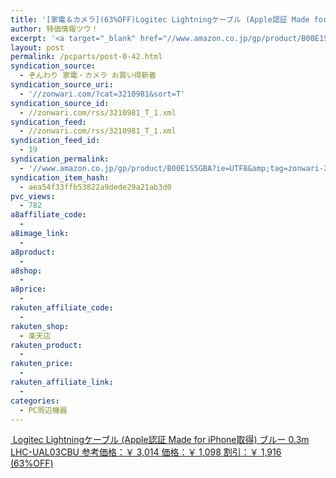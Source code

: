 ```yaml
---
title: '[家電＆カメラ](63%OFF)Logitec Lightningケーブル (Apple認証 Made for iPhone取得) ブルー 0.3m LHC-UAL03CBU ￥1,098'
author: 特価情報ツウ！
excerpt: '<a target="_blank" href="//www.amazon.co.jp/gp/product/B00E1S5GBA?ie=UTF8&amp;tag=zonwari-22&amp;linkCode=as2&amp;camp=247&amp;creative=7399&amp;creativeASIN=B00E1S5GBA"><img src="//ecx.images-amazon.com/images/I/31YCnDO-WtL._SL100_.jpg"><br>Logitec Lightning&#12465;&#12540;&#12502;&#12523; (Apple&#35469;&#35388; Made for iPhone&#21462;&#24471;) &#12502;&#12523;&#12540; 0.3m LHC-UAL03CBU<br>&#21442;&#32771;&#20385;&#26684;&#65306;&#65509; 3,014<br>&#20385;&#26684;&#65306;&#65509; 1,098<br>&#21106;&#24341;&#65306;&#65509; 1,916 (63%OFF)</a>'
layout: post
permalink: /pcparts/post-0-42.html
syndication_source:
  - ぞんわり 家電・カメラ お買い得新着
syndication_source_uri:
  - '//zonwari.com/?cat=3210981&sort=T'
syndication_source_id:
  - //zonwari.com/rss/3210981_T_1.xml
syndication_feed:
  - //zonwari.com/rss/3210981_T_1.xml
syndication_feed_id:
  - 19
syndication_permalink:
  - '//www.amazon.co.jp/gp/product/B00E1S5GBA?ie=UTF8&amp;tag=zonwari-22&amp;linkCode=as2&amp;camp=247&amp;creative=7399&amp;creativeASIN=B00E1S5GBA'
syndication_item_hash:
  - aea54f33ffb53822a9dede29a21ab3d0
pvc_views:
  - 782
a8affiliate_code:
  -
a8image_link:
  -
a8product:
  -
a8shop:
  -
a8price:
  -
rakuten_affiliate_code:
  -
rakuten_shop:
  - 楽天店
rakuten_product:
  -
rakuten_price:
  -
rakuten_affiliate_link:
  -
categories:
  - PC周辺機器
---
```

[<img src='//i2.wp.com/ecx.images-amazon.com/images/I/31YCnDO-WtL._SL150_.jpg?w=546' title="" alt="" data-recalc-dims="1" />
Logitec Lightningケーブル (Apple認証 Made for iPhone取得) ブルー 0.3m LHC-UAL03CBU
参考価格：￥ 3,014
価格：￥ 1,098
割引：￥ 1,916 (63%OFF)][1]

 [1]: //www.amazon.co.jp/gp/product/B00E1S5GBA?ie=UTF8&#038;tag=tokkajohotsu-22&#038;linkCode=as2&#038;camp=247&#038;creative=7399&#038;creativeASIN=B00E1S5GBA
